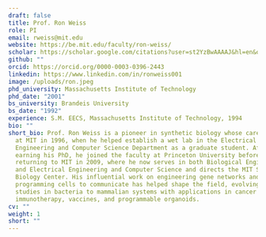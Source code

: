 ```yaml
---
draft: false
title: Prof. Ron Weiss
role: PI
email: rweiss@mit.edu
website: https://be.mit.edu/faculty/ron-weiss/
scholar: https://scholar.google.com/citations?user=st2YzBwAAAAJ&hl=en&oi=ao
github: ""
orcid: https://orcid.org/0000-0003-0396-2443
linkedin: https://www.linkedin.com/in/ronweiss001
image: /uploads/ron.jpeg
phd_university: Massachusetts Institute of Technology
phd_date: "2001"
bs_university: Brandeis University
bs_date: "1992"
experience: S.M. EECS, Massachusetts Institute of Technology, 1994
bio: ""
short_bio: Prof. Ron Weiss is a pioneer in synthetic biology whose career began
  at MIT in 1996, when he helped establish a wet lab in the Electrical
  Engineering and Computer Science Department as a graduate student. After
  earning his PhD, he joined the faculty at Princeton University before
  returning to MIT in 2009, where he now serves in both Biological Engineering
  and Electrical Engineering and Computer Science and directs the MIT Synthetic
  Biology Center. His influential work on engineering gene networks and
  programming cells to communicate has helped shape the field, evolving from
  studies in bacteria to mammalian systems with applications in cancer
  immunotherapy, vaccines, and programmable organoids.
cv: ""
weight: 1
short: ""
---
```

